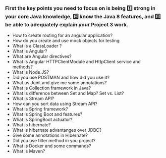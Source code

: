 ### **First** the **key points** you need to focus on is being :one: strong in your core Java knowledge, :two: know the Java 8 features, and :three: be able to adequately explain your **Project 3** work. 

- How to create routing for an angular application? 
- How do you create and use mock objects for testing
- What is a ClassLoader ?
- What is Angular?
- What are Angular directives?
- What is Angular HTTPClientModule and HttpClient service and methods?
- What is Node.JS?
- Did you use POSTMAN and how did you use it?
- What us Junit and give me some annotations?
- What is Collection framework in Java?
- What is difference between Set and Map? Set vs. List?
- What is Stream API?
- How can you sort data using Stream API?
- What is Spring framework?
- What is Spring Boot and features?
- What is SpringBoot actuator?
- What is hibernate?
- What is hibernate advantanges over JDBC?
- Give some annotations in Hibernate?
- Did you use filter method in you project?
- What is Docker and some commands?
- What is Maven?
